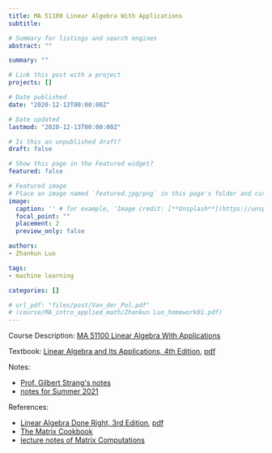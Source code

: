 ```yaml
---
title: MA 51100 Linear Algebra With Applications
subtitle: 

# Summary for listings and search engines
abstract: ""

summary: ""

# Link this post with a project
projects: []

# Date published
date: "2020-12-13T00:00:00Z"

# Date updated
lastmod: "2020-12-13T00:00:00Z"

# Is this an unpublished draft?
draft: false

# Show this page in the Featured widget?
featured: false

# Featured image
# Place an image named `featured.jpg/png` in this page's folder and customize its options here.
image:
  caption: '' # for example, 'Image credit: [**Unsplash**](https://unsplash.com/photos/CpkOjOcXdUY)'
  focal_point: ""
  placement: 2
  preview_only: false

authors:
- Zhankun Luo

tags:
- machine learning

categories: []

# url_pdf: "files/post/Van_der_Pol.pdf"
# (course/MA_intro_applied_math/Zhankun Luo_homework01.pdf)
---
```

Course Description: [MA 51100 Linear Algebra With Applications](https://www.math.purdue.edu/academic/courses/coursepage?subject=MA&course=51100)


Textbook: 
[Linear Algebra and Its Applications, 4th Edition](https://www.amazon.com/Linear-Algebra-Its-Applications-4th/dp/0030105676), [pdf](https://ia802906.us.archive.org/18/items/StrangG.LinearAlgebraAndItsApplications45881001/%5BStrang_G.%5D_Linear_algebra_and_its_applications%284%29%5B5881001%5D.pdf)

Notes: 
* [Prof. Gilbert Strang's notes](https://math.mit.edu/~gs/LectureNotes/)
* [notes for Summer 2021](https://www.alanshawn.com/media/2021/ma511-note.pdf)

References: 
* [Linear Algebra Done Right, 3rd Edition](https://linear.axler.net/), [pdf](http://ce.sharif.edu/courses/97-98/1/ce425-1/resources/root/Books/Linear%20Algebra%20Done%20Right.pdf)
* [The Matrix Cookbook](https://www.math.uwaterloo.ca/~hwolkowi/matrixcookbook.pdf)
* [lecture notes of Matrix Computations](https://math.ecnu.edu.cn/~jypan/Teaching/MatrixComp/mc.pdf)
